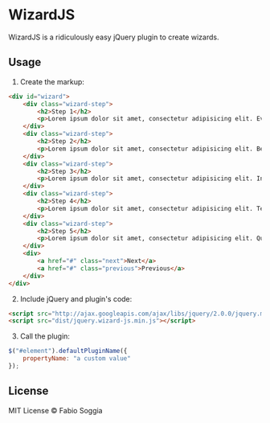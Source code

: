 # WizardJS

WizardJS is a ridiculously easy jQuery plugin to create wizards.

## Usage

1. Create the markup:

```html
<div id="wizard">
	<div class="wizard-step">
		<h2>Step 1</h2>
		<p>Lorem ipsum dolor sit amet, consectetur adipisicing elit. Eveniet, optio?</p>
	</div>
	<div class="wizard-step">
		<h2>Step 2</h2>
		<p>Lorem ipsum dolor sit amet, consectetur adipisicing elit. Beatae, temporibus.</p>
	</div>
	<div class="wizard-step">
		<h2>Step 3</h2>
		<p>Lorem ipsum dolor sit amet, consectetur adipisicing elit. In, nihil.</p>
	</div>
	<div class="wizard-step">
		<h2>Step 4</h2>
		<p>Lorem ipsum dolor sit amet, consectetur adipisicing elit. Temporibus, inventore.</p>
	</div>
	<div class="wizard-step">
		<h2>Step 5</h2>
		<p>Lorem ipsum dolor sit amet, consectetur adipisicing elit. Quam, necessitatibus?</p>
	</div>
	<div>
		<a href="#" class="next">Next</a>
		<a href="#" class="previous">Previous</a>
	</div>
</div>
```

2. Include jQuery and plugin's code:

```html
<script src="http://ajax.googleapis.com/ajax/libs/jquery/2.0.0/jquery.min.js"></script>
<script src="dist/jquery.wizard-js.min.js"></script>
```

3. Call the plugin:

```javascript
$("#element").defaultPluginName({
	propertyName: "a custom value"
});
```

## License

MIT License © Fabio Soggia
